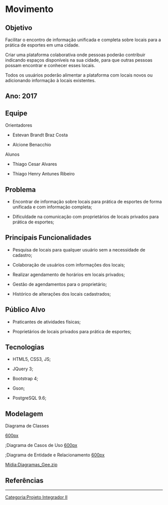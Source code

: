 # Movimento

## Objetivo

Facilitar o encontro de informação unificada e completa sobre locais para a prática de esportes em uma cidade.  
Criar uma plataforma colaborativa onde pessoas poderão contribuir indicando espaços disponíveis na sua cidade, para que outras pessoas possam encontrar e conhecer esses locais.  
Todos os usuários poderão alimentar a plataforma com locais novos ou adicionando informação à locais existentes.

## Ano: 2017

## Equipe

Orientadores  

- Estevan Brandt Braz Costa
- Alcione Benacchio

Alunos  

- Thiago Cesar Alvares
- Thiago Henry Antunes Ribeiro

## Problema

- Encontrar de informação sobre locais para prática de esportes de forma unificada e com informação completa;
- Dificuldade na comunicação com proprietários de locais privados para prática de esportes;

## Principais Funcionalidades

- Pesquisa de locais para qualquer usuário sem a necessidade de cadastro;
- Colaboração de usuários com informações dos locais;
- Realizar agendamento de horários em locais privados;
- Gestão de agendamentos para o proprietário;
- Histórico de alterações dos locais cadastrados;

## Público Alvo

- Praticantes de atividades físicas;
- Proprietários de locais privados para prática de esportes;

## Tecnologias

- HTML5, CSS3, JS;
- JQuery 3;
- Bootstrap 4;
- Gson;
- PostgreSQL 9.6;

## Modelagem

Diagrama de Classes  

<a href="Arquivo:Diagrama_de_Classe_GEE.png" class="wikilink" title="600px">600px</a>  
;Diagrama de Casos de Uso <a href="Arquivo:Diagrama_de_Casos_de_uso_GEE.png" class="wikilink" title="600px">600px</a>  
;Diagrama de Entidade e Relacionamento <a href="Arquivo:ER_Gee.png" class="wikilink" title="600px">600px</a>  
<a href="Mídia:Diagramas_Gee.zip" class="wikilink" title="Mídia:Diagramas_Gee.zip">Mídia:Diagramas_Gee.zip</a>

## Referências

<references />

------------------------------------------------------------------------

<a href="Categoria:Projeto_Integrador_II" class="wikilink" title="Categoria:Projeto Integrador II">Categoria:Projeto Integrador II</a>
